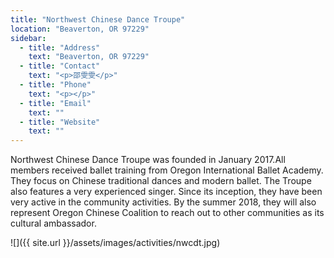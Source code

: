 ```yaml
---
title: "Northwest Chinese Dance Troupe"
location: "Beaverton, OR 97229"
sidebar:
  - title: "Address"
    text: "Beaverton, OR 97229"
  - title: "Contact"
    text: "<p>邵雯雯</p>"
  - title: "Phone"
    text: "<p></p>"
  - title: "Email"
    text: ""
  - title: "Website"
    text: ""
---
```

Northwest Chinese Dance Troupe was founded in January 2017.All members received ballet training from Oregon International Ballet Academy. They focus on Chinese traditional dances and modern ballet. The Troupe also features a very experienced singer. Since its inception, they have been very active in the community activities. By the summer 2018, they will also represent Oregon Chinese Coalition to reach out to other communities as its cultural ambassador.

![]({{ site.url }}/assets/images/activities/nwcdt.jpg)
